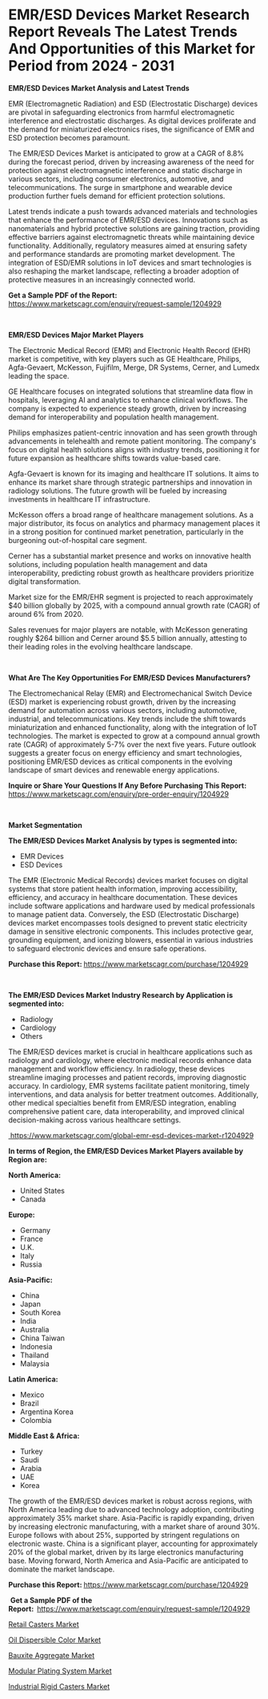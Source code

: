 <p><h1>EMR/ESD Devices Market Research Report Reveals The Latest Trends And Opportunities of this Market for Period from 2024 - 2031</h1></p><p><strong>EMR/ESD Devices Market Analysis and Latest Trends</strong></p>
<p><p>EMR (Electromagnetic Radiation) and ESD (Electrostatic Discharge) devices are pivotal in safeguarding electronics from harmful electromagnetic interference and electrostatic discharges. As digital devices proliferate and the demand for miniaturized electronics rises, the significance of EMR and ESD protection becomes paramount. </p><p>The EMR/ESD Devices Market is anticipated to grow at a CAGR of 8.8% during the forecast period, driven by increasing awareness of the need for protection against electromagnetic interference and static discharge in various sectors, including consumer electronics, automotive, and telecommunications. The surge in smartphone and wearable device production further fuels demand for efficient protection solutions. </p><p>Latest trends indicate a push towards advanced materials and technologies that enhance the performance of EMR/ESD devices. Innovations such as nanomaterials and hybrid protective solutions are gaining traction, providing effective barriers against electromagnetic threats while maintaining device functionality. Additionally, regulatory measures aimed at ensuring safety and performance standards are promoting market development. The integration of ESD/EMR solutions in IoT devices and smart technologies is also reshaping the market landscape, reflecting a broader adoption of protective measures in an increasingly connected world.</p></p>
<p><strong>Get a Sample PDF of the Report:&nbsp;</strong> <a href="https://www.marketscagr.com/enquiry/request-sample/1204929?utm_campaign=1615&utm_medium=2&utm_source=Github&utm_content=ia&utm_term=16102024&utm_id=emresd-devices">https://www.marketscagr.com/enquiry/request-sample/1204929</a></p>
<p>&nbsp;</p>
<p><strong>EMR/ESD Devices Major Market Players</strong></p>
<p><p>The Electronic Medical Record (EMR) and Electronic Health Record (EHR) market is competitive, with key players such as GE Healthcare, Philips, Agfa-Gevaert, McKesson, Fujifilm, Merge, DR Systems, Cerner, and Lumedx leading the space. </p><p>GE Healthcare focuses on integrated solutions that streamline data flow in hospitals, leveraging AI and analytics to enhance clinical workflows. The company is expected to experience steady growth, driven by increasing demand for interoperability and population health management.</p><p>Philips emphasizes patient-centric innovation and has seen growth through advancements in telehealth and remote patient monitoring. The company's focus on digital health solutions aligns with industry trends, positioning it for future expansion as healthcare shifts towards value-based care.</p><p>Agfa-Gevaert is known for its imaging and healthcare IT solutions. It aims to enhance its market share through strategic partnerships and innovation in radiology solutions. The future growth will be fueled by increasing investments in healthcare IT infrastructure.</p><p>McKesson offers a broad range of healthcare management solutions. As a major distributor, its focus on analytics and pharmacy management places it in a strong position for continued market penetration, particularly in the burgeoning out-of-hospital care segment.</p><p>Cerner has a substantial market presence and works on innovative health solutions, including population health management and data interoperability, predicting robust growth as healthcare providers prioritize digital transformation.</p><p>Market size for the EMR/EHR segment is projected to reach approximately $40 billion globally by 2025, with a compound annual growth rate (CAGR) of around 6% from 2020. </p><p>Sales revenues for major players are notable, with McKesson generating roughly $264 billion and Cerner around $5.5 billion annually, attesting to their leading roles in the evolving healthcare landscape.</p></p>
<p>&nbsp;</p>
<p><strong>What Are The Key Opportunities For EMR/ESD Devices Manufacturers?</strong></p>
<p><p>The Electromechanical Relay (EMR) and Electromechanical Switch Device (ESD) market is experiencing robust growth, driven by the increasing demand for automation across various sectors, including automotive, industrial, and telecommunications. Key trends include the shift towards miniaturization and enhanced functionality, along with the integration of IoT technologies. The market is expected to grow at a compound annual growth rate (CAGR) of approximately 5-7% over the next five years. Future outlook suggests a greater focus on energy efficiency and smart technologies, positioning EMR/ESD devices as critical components in the evolving landscape of smart devices and renewable energy applications.</p></p>
<p><strong>Inquire or Share Your Questions If Any Before Purchasing This Report:</strong> <a href="https://www.marketscagr.com/enquiry/pre-order-enquiry/1204929?utm_campaign=1615&utm_medium=2&utm_source=Github&utm_content=ia&utm_term=16102024&utm_id=emresd-devices">https://www.marketscagr.com/enquiry/pre-order-enquiry/1204929</a></p>
<p>&nbsp;</p>
<p><strong>Market Segmentation</strong></p>
<p><strong>The EMR/ESD Devices Market Analysis by types is segmented into:</strong></p>
<p><ul><li>EMR Devices</li><li>ESD Devices</li></ul></p>
<p><p>The EMR (Electronic Medical Records) devices market focuses on digital systems that store patient health information, improving accessibility, efficiency, and accuracy in healthcare documentation. These devices include software applications and hardware used by medical professionals to manage patient data. Conversely, the ESD (Electrostatic Discharge) devices market encompasses tools designed to prevent static electricity damage in sensitive electronic components. This includes protective gear, grounding equipment, and ionizing blowers, essential in various industries to safeguard electronic devices and ensure safe operations.</p></p>
<p><strong>Purchase this Report:&nbsp;</strong><a href="https://www.marketscagr.com/purchase/1204929?utm_campaign=1615&utm_medium=2&utm_source=Github&utm_content=ia&utm_term=16102024&utm_id=emresd-devices">https://www.marketscagr.com/purchase/1204929</a></p>
<p>&nbsp;</p>
<p><strong>The EMR/ESD Devices Market Industry Research by Application is segmented into:</strong></p>
<p><ul><li>Radiology</li><li>Cardiology</li><li>Others</li></ul></p>
<p><p>The EMR/ESD devices market is crucial in healthcare applications such as radiology and cardiology, where electronic medical records enhance data management and workflow efficiency. In radiology, these devices streamline imaging processes and patient records, improving diagnostic accuracy. In cardiology, EMR systems facilitate patient monitoring, timely interventions, and data analysis for better treatment outcomes. Additionally, other medical specialties benefit from EMR/ESD integration, enabling comprehensive patient care, data interoperability, and improved clinical decision-making across various healthcare settings.</p></p>
<p><a href="https://www.marketscagr.com/global-emr-esd-devices-market-r1204929?utm_campaign=1615&utm_medium=2&utm_source=Github&utm_content=ia&utm_term=16102024&utm_id=emresd-devices">&nbsp;https://www.marketscagr.com/global-emr-esd-devices-market-r1204929</a></p>
<p><strong>In terms of Region, the EMR/ESD Devices Market Players available by Region are:</strong></p>
<p>
    <p> <strong> North America: </strong>
        <ul>
            <li>United States</li>
            <li>Canada</li>
        </ul>
        </p> 
    <p> <strong> Europe: </strong>
        <ul>
            <li>Germany</li>
            <li>France</li>
            <li>U.K.</li>
            <li>Italy</li>
            <li>Russia</li>
        </ul>
        </p> 
    <p> <strong> Asia-Pacific: </strong>
        <ul>
            <li>China</li>
            <li>Japan</li>
            <li>South Korea</li>
            <li>India</li>
            <li>Australia</li>
            <li>China Taiwan</li>
            <li>Indonesia</li>
            <li>Thailand</li>
            <li>Malaysia</li>
        </ul>
        </p> 
    <p> <strong> Latin America: </strong>
        <ul>
            <li>Mexico</li>
            <li>Brazil</li>
            <li>Argentina Korea</li>
            <li>Colombia</li>
        </ul>
        </p> 
    <p> <strong> Middle East & Africa: </strong>
        <ul>
            <li>Turkey</li>
            <li>Saudi</li>
            <li>Arabia</li>
            <li>UAE</li>
            <li>Korea</li>
        </ul>
    </p>
    </p>
<p><p>The growth of the EMR/ESD devices market is robust across regions, with North America leading due to advanced technology adoption, contributing approximately 35% market share. Asia-Pacific is rapidly expanding, driven by increasing electronic manufacturing, with a market share of around 30%. Europe follows with about 25%, supported by stringent regulations on electronic waste. China is a significant player, accounting for approximately 20% of the global market, driven by its large electronics manufacturing base. Moving forward, North America and Asia-Pacific are anticipated to dominate the market landscape.</p></p>
<p><strong>Purchase this Report: </strong><a href="https://www.marketscagr.com/purchase/1204929?utm_campaign=1615&utm_medium=2&utm_source=Github&utm_content=ia&utm_term=16102024&utm_id=emresd-devices">https://www.marketscagr.com/purchase/1204929</a></p>
<p>&nbsp;<strong>Get a Sample PDF of the Report:&nbsp;&nbsp;</strong><a href="https://www.marketscagr.com/enquiry/request-sample/1204929?utm_campaign=1615&utm_medium=2&utm_source=Github&utm_content=ia&utm_term=16102024&utm_id=emresd-devices">https://www.marketscagr.com/enquiry/request-sample/1204929</a></p>
<p><strong></strong></p>
<p><p><a href="https://www.linkedin.com/pulse/global-perspectives-retail-casters-market-trends-forecast-wgnyf?utm_campaign=1615&utm_medium=2&utm_source=Github&utm_content=ia&utm_term=16102024&utm_id=emresd-devices">Retail Casters Market</a></p><p><a href="https://www.linkedin.com/pulse/strategic-roadmap-global-oil-dispersible-color-market-insights-l7iqe?trk=public_post_embed_feed-article-content&utm_campaign=1615&utm_medium=2&utm_source=Github&utm_content=ia&utm_term=16102024&utm_id=emresd-devices">Oil Dispersible Color Market</a></p><p><a href="https://www.linkedin.com/pulse/bauxite-aggregate-market-global-regional-analysis-focus-region-pnxse?trk=public_post_embed_feed-article-content&utm_campaign=1615&utm_medium=2&utm_source=Github&utm_content=ia&utm_term=16102024&utm_id=emresd-devices">Bauxite Aggregate Market</a></p><p><a href="https://www.linkedin.com/pulse/strategic-market-insights-global-modular-plating-system-p24ze?utm_campaign=1615&utm_medium=2&utm_source=Github&utm_content=ia&utm_term=16102024&utm_id=emresd-devices">Modular Plating System Market</a></p><p><a href="https://www.linkedin.com/pulse/strategic-insights-global-industrial-rigid-casters-market-iyiqc?trk=public_post_embed_feed-article-content&utm_campaign=1615&utm_medium=2&utm_source=Github&utm_content=ia&utm_term=16102024&utm_id=emresd-devices">Industrial Rigid Casters Market</a></p></p>